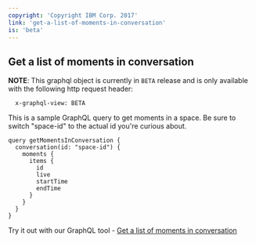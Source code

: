 ```yaml
---
copyright: 'Copyright IBM Corp. 2017'
link: 'get-a-list-of-moments-in-conversation'
is: 'beta'
---
```

## Get a list of moments in conversation

**NOTE**: This graphql object is currently in `BETA` release and is only available with the following http request header:

      x-graphql-view: BETA


This is a sample GraphQL query to get moments in a space. Be sure to switch "space-id" to the actual id you're curious about.

```
query getMomentsInConversation {
  conversation(id: "space-id") {
    moments {
      items {
        id
        live
        startTime
        endTime
      }
    }
  }
}

```

Try it out with our GraphQL tool - <a href="https://developer.watsonwork.ibm.com/tools/graphql?query=query%20getMomentsInConversation%20%7B%0A%20%20conversation(id%3A%20%22space-id%22)%20%7B%0A%20%20%20%20moments%20%7B%0A%20%20%20%20%20%20items%20%7B%0A%20%20%20%20%20%20%20%20id%0A%20%20%20%20%20%20%20%20live%0A%20%20%20%20%20%20%20%20startTime%0A%20%20%20%20%20%20%20%20endTime%0A%20%20%20%20%20%20%7D%0A%20%20%20%20%7D%0A%20%20%7D%0A%7D%0A&operationName=getMomentsInConversation" target="_blank">Get a list of moments in conversation</a>

